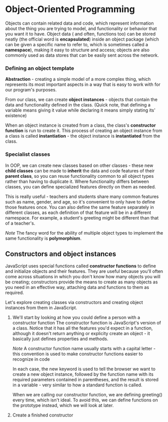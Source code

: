 # Object-Oriented Programming #
Objects can contain related data and code, which represent information about the thing you are trying to model, and functionality or behavior that you want it to have. Object data ( and often, functions too) can be stored neatly (the official word is **encapsulated**) inside an object package (which can be given a specific name to refer to, which is sometimes called a **namespace**), making it easy to structure and access; objects are also commonly used as data stores that can be easily sent across the network.

### Defining an object template ###
**Abstraction** - creating a simple model of a more complex thing, which represents its most important aspects in a way that is easy to work with for our program's purposes.

From our class, we can create **object instances** - objects that contain the data and functionality defined in the class. (Quick note, that defining a variable means giving it value while declaring it means simply stating its' existence)

When an object instance is created from a class, the class's **constructor function** is run to create it. This process of creating an object instance from a class is called **instantiation** - the object instance is **instantiated** from the class.

### Specialist classes ###
In OOP, we can create new classes based on other classes - these new **child classes** can be made to **inherit** the data and code features of their **parent class**, so you can reuse functionality common to all object types rather than having to duplicate it. Where functionality differs between classes, you can define specialized features directly on them as needed.

This is really useful - teachers and students share many common features such as name, gender, and age, so it's convenient to only have to define those features once. You can also define the same feature separately in different classes, as each definition of that feature will be in a different namespace. For example, a student's greeting might be different than that of a teacher's.

*Note* The fancy word for the ability of multiple object types to implement the same functionality is **polymorphism**.

## Constructors and object instances ##
JavaScript uses special functions called **constructor functions** to define and initialize objects and their features. They are useful because you'll often come across situations in which you don't know how many objects you will be creating; constructors provide the means to create as many objects as you need in an effective way, attaching data and functions to them as required.

Let's explore creating classes via constructors and creating object instances from them in JavaScript.

1. We'll start by looking at how you could define a person with a constructor function
      The constructor function is JavaScript's version of a class. Notice that it has all the features you'd expect in a function, although it doesn't return anything or explicity create an object - it basically just defines properties and methods.

      *Note* A constructor function name usually starts with a capital letter - this convention is used to make constructor functions easier to recognize in code
      
      In each case, the new keyword is used to tell the browser we want to create a new object instance, followed by the function name with its required parameters contained in parentheses, and the result is stored in a variable - very similar to how a standard function is called.

      When we are calling our constructor function, we are defining greeting() every time, which isn't ideal. To avoid this, we can define functions on the prototype instead, which we will look at later.

2. Create a finished constructor
